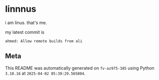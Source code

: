 # linnnus

i am linus. that's me.

my latest commit is

```
ahmed: Allow remote builds from ali
```

## Meta

This README was automatically generated on `fv-az975-385` using Python
`3.10.16` at `2025-04-02 05:39:29.565804`.
